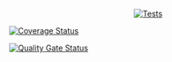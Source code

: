 

<p align="center">
  <a href="https://github.com/ULL-ESIT-INF-DSI-2324/ull-esit-inf-dsi-23-24-prct11-http-express-magic-app-OscarCordobesNavarro/actions/workflows/node.js.yml">
    <img src="https://github.com/ULL-ESIT-INF-DSI-2324/ull-esit-inf-dsi-23-24-prct11-http-express-magic-app-OscarCordobesNavarro/actions/workflows/node.js.yml/badge.svg" alt="Tests">
  </a>

  <a href='https://coveralls.io/github/ULL-ESIT-INF-DSI-2324/ull-esit-inf-dsi-23-24-prct11-http-express-magic-app-OscarCordobesNavarro?branch=dev'><img src='https://coveralls.io/repos/github/ULL-ESIT-INF-DSI-2324/ull-esit-inf-dsi-23-24-prct11-http-express-magic-app-OscarCordobesNavarro/badge.svg?branch=dev' alt='Coverage Status' /></a>

  <a href="[https://github.com/ULL-ESIT-INF-DSI-2324/ull-esit-inf-dsi-23-24-prct10-fs-proc-sockets-magic-app-OscarCordobesNavarro/actions/workflows/sonarcloud.yml](https://sonarcloud.io/api/project_badges/measure?project=ULL-ESIT-INF-DSI-2324_ull-esit-inf-dsi-23-24-prct11-http-express-magic-app-OscarCordobesNavarro&metric=alert_status)">
    <img src="https://github.com/ULL-ESIT-INF-DSI-2324/ull-esit-inf-dsi-23-24-prct11-http-express-magic-app-OscarCordobesNavarro/actions/workflows/sonarcloud.yml/badge.svg" alt="Quality Gate Status">
  </a>
</p>
